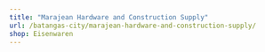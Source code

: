 ```yaml
---
title: "Marajean Hardware and Construction Supply"
url: /batangas-city/marajean-hardware-and-construction-supply/
shop: Eisenwaren
---
```

